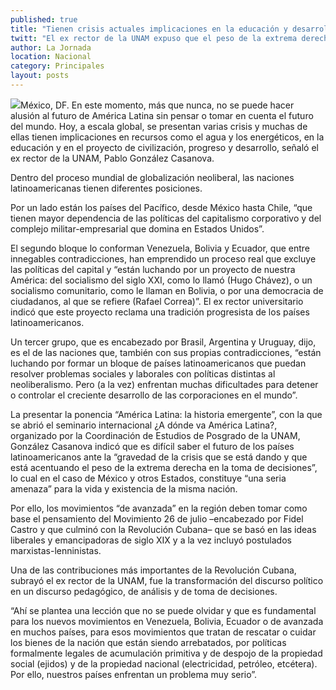 ```yaml
---
published: true
title: "Tienen crisis actuales implicaciones en la educación y desarrollo: González Casanova"
twitt: "El ex rector de la UNAM expuso que el peso de la extrema derecha en la toma de decisiones, como en México, constituye “una seria amenaza” para la vida y existencia de la nación."
author: La Jornada
location: Nacional
category: Principales
layout: posts
---
```


![](http://i.imgur.com/uQJzdUbm.jpg)México, DF. En este momento, más que nunca, no se puede hacer alusión al futuro de América Latina sin pensar o tomar en cuenta el futuro del mundo. Hoy, a escala global, se presentan varias crisis y muchas de ellas tienen implicaciones en recursos como el agua y los energéticos, en la educación y en el proyecto de civilización, progreso y desarrollo, señaló el ex rector de la UNAM, Pablo González Casanova.

Dentro del proceso mundial de globalización neoliberal, las naciones latinoamericanas tienen diferentes posiciones.

Por un lado están los países del Pacífico, desde México hasta Chile, “que tienen mayor dependencia de las políticas del capitalismo corporativo y del complejo militar-empresarial que domina en Estados Unidos”.

El segundo bloque lo conforman Venezuela, Bolivia y Ecuador, que entre innegables contradicciones, han emprendido un proceso real que excluye las políticas del capital y “están luchando por un proyecto de nuestra América: del socialismo del siglo XXI, como lo llamó (Hugo Chávez), o un socialismo comunitario, como le llaman en Bolivia, o por una democracia de ciudadanos, al que se refiere (Rafael Correa)”. El ex rector universitario indicó que este proyecto reclama una tradición progresista de los países latinoamericanos.

Un tercer grupo, que es encabezado por Brasil, Argentina y Uruguay, dijo, es el de las naciones que, también con sus propias contradicciones, “están luchando por formar un bloque de países latinoamericanos que puedan resolver problemas sociales y laborales con políticas distintas al neoliberalismo. Pero (a la vez) enfrentan muchas dificultades para detener o controlar el creciente desarrollo de las corporaciones en el mundo”.

La presentar la ponencia “América Latina: la historia emergente”, con la que se abrió el seminario internacional ¿A dónde va América Latina?, organizado por la Coordinación de Estudios de Posgrado de la UNAM, González Casanova indicó que es difícil saber el futuro de los países latinoamericanos ante la “gravedad de la crisis que se está dando y que está acentuando el peso de la extrema derecha en la toma de decisiones”, lo cual en el caso de México y otros Estados, constituye “una seria amenaza” para la vida y existencia de la misma nación.

Por ello, los movimientos “de avanzada” en la región deben tomar como base el pensamiento del Movimiento 26 de julio –encabezado por Fidel Castro y que culminó con la Revolución Cubana– que se basó en las ideas liberales y emancipadoras de siglo XIX y a la vez incluyó postulados marxistas-lenninistas.

Una de las contribuciones más importantes de la Revolución Cubana, subrayó el ex rector de la UNAM, fue la transformación del discurso político en un discurso pedagógico, de análisis y de toma de decisiones.

“Ahí se plantea una lección que no se puede olvidar y que es fundamental para los nuevos movimientos en Venezuela, Bolivia, Ecuador o de avanzada en muchos países, para esos movimientos que tratan de rescatar o cuidar los bienes de la nación que están siendo arrebatados, por políticas formalmente legales de acumulación primitiva y de despojo de la propiedad social (ejidos) y de la propiedad nacional (electricidad, petróleo, etcétera). Por ello, nuestros países enfrentan un problema muy serio”.
